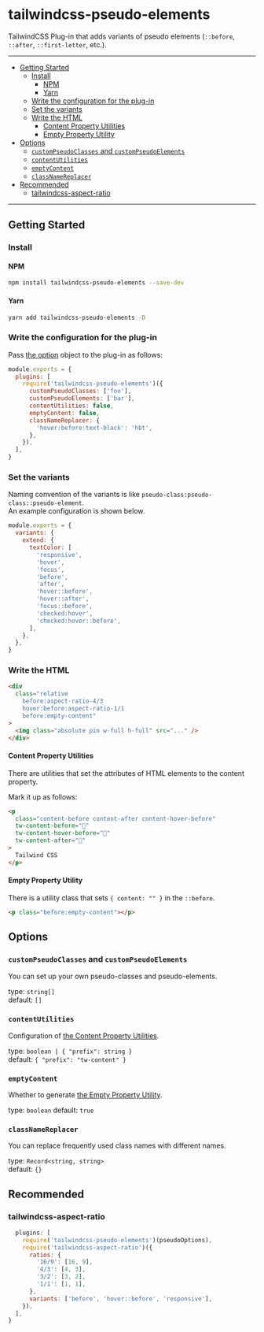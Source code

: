 # tailwindcss-pseudo-elements <!-- omit in toc -->

TailwindCSS Plug-in that adds variants of pseudo elements (`::before`, `::after`, `::first-letter`, etc.).

---

- [Getting Started](#getting-started)
  - [Install](#install)
    - [NPM](#npm)
    - [Yarn](#yarn)
  - [Write the configuration for the plug-in](#write-the-configuration-for-the-plug-in)
  - [Set the variants](#set-the-variants)
  - [Write the HTML](#write-the-html)
    - [Content Property Utilities](#content-property-utilities)
    - [Empty Property Utility](#empty-property-utility)
- [Options](#options)
  - [`customPseudoClasses` and `customPseudoElements`](#custompseudoclasses-and-custompseudoelements)
  - [`contentUtilities`](#contentutilities)
  - [`emptyContent`](#emptycontent)
  - [`classNameReplacer`](#classnamereplacer)
- [Recommended](#recommended)
  - [tailwindcss-aspect-ratio](#tailwindcss-aspect-ratio)

---

## Getting Started

### Install

#### NPM

```sh
npm install tailwindcss-pseudo-elements --save-dev
```

#### Yarn

```sh
yarn add tailwindcss-pseudo-elements -D
```

### Write the configuration for the plug-in

Pass [the option](#options) object to the plug-in as follows:

```js
module.exports = {
  plugins: [
    require('tailwindcss-pseudo-elements')({
      customPseudoClasses: ['foo'],
      customPseudoElements: ['bar'],
      contentUtilities: false,
      emptyContent: false,
      classNameReplacer: {
        'hover:before:text-black': 'hbt',
      },
    }),
  ],
}
```

### Set the variants

Naming convention of the variants is like `pseudo-class:pseudo-class::pseudo-element`.  
An example configuration is shown below.

```js
module.exports = {
  variants: {
    extend: {
      textColor: [
        'responsive',
        'hover',
        'focus',
        'before',
        'after',
        'hover::before',
        'hover::after',
        'focus::before',
        'checked:hover',
        'checked:hover::before',
      ],
    },
  },
}
```

### Write the HTML

```html
<div
  class="relative
    before:aspect-ratio-4/3
    hover:before:aspect-ratio-1/1
    before:empty-content"
>
  <img class="absolute pin w-full h-full" src="..." />
</div>
```

#### Content Property Utilities

There are utilities that set the attributes of HTML elements to the content property.

Mark it up as follows:

```html
<p
  class="content-before content-after content-hover-before"
  tw-content-before="🧡"
  tw-content-hover-before="💖"
  tw-content-after="💙️"
>
  Tailwind CSS
</p>
```

#### Empty Property Utility

There is a utility class that sets `{ content: "" }` in the `::before`.

```html
<p class="before:empty-content"></p>
```

## Options

### `customPseudoClasses` and `customPseudoElements`

You can set up your own pseudo-classes and pseudo-elements.

type: `string[]`  
default: `[]`

### `contentUtilities`

Configuration of [the Content Property Utilities](#content-property-utilities).

type: `boolean | { "prefix": string }`  
default: `{ "prefix": "tw-content" }`

### `emptyContent`

Whether to generate [the Empty Property Utility](#empty-property-utility).

type: `boolean`
default: `true`

### `classNameReplacer`

You can replace frequently used class names with different names.

type: `Record<string, string>`  
default: `{}`

## Recommended

### tailwindcss-aspect-ratio

```js
  plugins: [
    require('tailwindcss-pseudo-elements')(pseudoOptions),
    require('tailwindcss-aspect-ratio')({
      ratios: {
        '16/9': [16, 9],
        '4/3': [4, 3],
        '3/2': [3, 2],
        '1/1': [1, 1],
      },
      variants: ['before', 'hover::before', 'responsive'],
    }),
  ],
}
```
